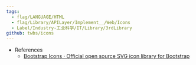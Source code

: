 ```yaml
---
tags:
  - flag/LANGUAGE/HTML
  - flag/Library/APILayer/Implement__/Web/Icons
  - Label/Industry-工业科学/IT/Library/3rdLibrary
github: twbs/icons
---
```


- References
    - [Bootstrap Icons · Official open source SVG icon library for Bootstrap](https://icons.getbootstrap.com/)
